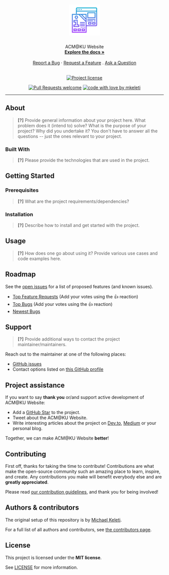 <h1 align="center">
  <a href="https://github.com/mkeleti/acm-site">
    <!-- Please provide path to your logo here -->
    <img src="docs/images/logo.svg" alt="Logo" width="100" height="100">
  </a>
</h1>

<div align="center">
  ACM@KU Website
  <br />
  <a href="#about"><strong>Explore the docs »</strong></a>
  <br />
  <br />
  <a href="https://github.com/mkeleti/acm-site/issues/new?assignees=&labels=bug&template=01_BUG_REPORT.md&title=bug%3A+">Report a Bug</a>
  ·
  <a href="https://github.com/mkeleti/acm-site/issues/new?assignees=&labels=enhancement&template=02_FEATURE_REQUEST.md&title=feat%3A+">Request a Feature</a>
  .
  <a href="https://github.com/mkeleti/acm-site/issues/new?assignees=&labels=question&template=04_SUPPORT_QUESTION.md&title=support%3A+">Ask a Question</a>
</div>

<div align="center">
<br />

[![Project license](https://img.shields.io/github/license/mkeleti/acm-site.svg?style=flat-square)](LICENSE)

[![Pull Requests welcome](https://img.shields.io/badge/PRs-welcome-ff69b4.svg?style=flat-square)](https://github.com/mkeleti/acm-site/issues?q=is%3Aissue+is%3Aopen+label%3A%22help+wanted%22)
[![code with love by mkeleti](https://img.shields.io/badge/%3C%2F%3E%20with%20%E2%99%A5%20by-mkeleti-ff1414.svg?style=flat-square)](https://github.com/mkeleti)

</div>



---

## About

> **[?]**
> Provide general information about your project here.
> What problem does it (intend to) solve?
> What is the purpose of your project?
> Why did you undertake it?
> You don't have to answer all the questions -- just the ones relevant to your project.



### Built With

> **[?]**
> Please provide the technologies that are used in the project.

## Getting Started

### Prerequisites

> **[?]**
> What are the project requirements/dependencies?

### Installation

> **[?]**
> Describe how to install and get started with the project.

## Usage

> **[?]**
> How does one go about using it?
> Provide various use cases and code examples here.

## Roadmap

See the [open issues](https://github.com/mkeleti/acm-site/issues) for a list of proposed features (and known issues).

- [Top Feature Requests](https://github.com/mkeleti/acm-site/issues?q=label%3Aenhancement+is%3Aopen+sort%3Areactions-%2B1-desc) (Add your votes using the 👍 reaction)
- [Top Bugs](https://github.com/mkeleti/acm-site/issues?q=is%3Aissue+is%3Aopen+label%3Abug+sort%3Areactions-%2B1-desc) (Add your votes using the 👍 reaction)
- [Newest Bugs](https://github.com/mkeleti/acm-site/issues?q=is%3Aopen+is%3Aissue+label%3Abug)

## Support

> **[?]**
> Provide additional ways to contact the project maintainer/maintainers.

Reach out to the maintainer at one of the following places:

- [GitHub issues](https://github.com/mkeleti/acm-site/issues/new?assignees=&labels=question&template=04_SUPPORT_QUESTION.md&title=support%3A+)
- Contact options listed on [this GitHub profile](https://github.com/mkeleti)

## Project assistance

If you want to say **thank you** or/and support active development of ACM@KU Website:

- Add a [GitHub Star](https://github.com/mkeleti/acm-site) to the project.
- Tweet about the ACM@KU Website.
- Write interesting articles about the project on [Dev.to](https://dev.to/), [Medium](https://medium.com/) or your personal blog.

Together, we can make ACM@KU Website **better**!

## Contributing

First off, thanks for taking the time to contribute! Contributions are what make the open-source community such an amazing place to learn, inspire, and create. Any contributions you make will benefit everybody else and are **greatly appreciated**.


Please read [our contribution guidelines](docs/CONTRIBUTING.md), and thank you for being involved!

## Authors & contributors

The original setup of this repository is by [Michael Keleti](https://github.com/mkeleti).

For a full list of all authors and contributors, see [the contributors page](https://github.com/mkeleti/acm-site/contributors).


## License

This project is licensed under the **MIT license**.

See [LICENSE](LICENSE) for more information.

